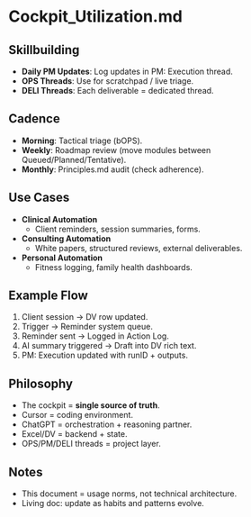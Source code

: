 # Cockpit_Utilization.md

## Skillbuilding
- **Daily PM Updates**: Log updates in PM: Execution thread.
- **OPS Threads**: Use for scratchpad / live triage.
- **DELI Threads**: Each deliverable = dedicated thread.

## Cadence
- **Morning**: Tactical triage (bOPS).
- **Weekly**: Roadmap review (move modules between Queued/Planned/Tentative).
- **Monthly**: Principles.md audit (check adherence).

## Use Cases
- **Clinical Automation**
  - Client reminders, session summaries, forms.
- **Consulting Automation**
  - White papers, structured reviews, external deliverables.
- **Personal Automation**
  - Fitness logging, family health dashboards.

## Example Flow
1. Client session → DV row updated.
2. Trigger → Reminder system queue.
3. Reminder sent → Logged in Action Log.
4. AI summary triggered → Draft into DV rich text.
5. PM: Execution updated with runID + outputs.

## Philosophy
- The cockpit = **single source of truth**.
- Cursor = coding environment.
- ChatGPT = orchestration + reasoning partner.
- Excel/DV = backend + state.
- OPS/PM/DELI threads = project layer.

## Notes
- This document = usage norms, not technical architecture.
- Living doc: update as habits and patterns evolve.
